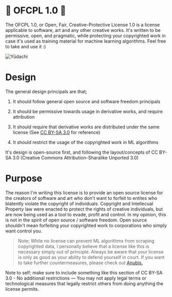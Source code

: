 # 🎏 OFCPL 1.0 🎏
The OFCPL 1.0, or Open, Fair, Creative-Protective License 1.0 is a license applicable to software, art  and any other creative works. It's written to be permissive, open, and pragmatic, while protecting your copyrighted work in case it's used as training material for machine learning algorithms. Feel free to take and use it :)

![Yūdachi](https://github.com/user-attachments/assets/41422472-c6d2-49e4-9199-7fcfdf1e1f40)

# Design
The general design principals are that;

  1. It should follow general open source and software freedom principals

  2. It should be permissive towards usage in derivative works, and require attribution

  3. It should require that derivative works are distributed under the same license (See [CC BY-SA 3.0](https://creativecommons.org/licenses/by-sa/3.0/deed.en) for reference)

  4. It should restrict the usage of the copyrighted work in ML algorithms

It's design is open-source first, and following the layout/concepts of CC BY-SA 3.0 (Creative Commons Attribution-Sharalike Unported 3.0)

# Purpose
The reason I'm writing this license is to provide an open source license for the creators of software and art who don't want to forfeit to entites who blatently violate the copyright of individuals. Copyright and Intellecual Property law were enacted to protect the rights of creative individuals, but are now being used as a tool to evade, profit and control. In my opinion, this is not in the spirit of open source / software freedom. Open source shouldn't mean forfeiting your copyrighted work to corporations who simply want control you.

> Note; While no license can prevent ML algorithms from scraping copyrighted data, I personally believe that a license like this is necessary simply out of principle. Always be aware that your license is only as good as your ability to defend yourself in court. If you want to take further countermeasures, please check out [Anubis.](https://github.com/TecharoHQ/anubis)



Note to self; make sure to include something like this section of CC BY-SA 3.0 - 
 No additional restrictions — You may not apply legal terms or technological measures that legally restrict others from doing anything the license permits. 
